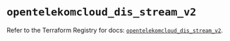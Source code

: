 # `opentelekomcloud_dis_stream_v2`

Refer to the Terraform Registry for docs: [`opentelekomcloud_dis_stream_v2`](https://registry.terraform.io/providers/opentelekomcloud/opentelekomcloud/1.35.16/docs/resources/dis_stream_v2).

